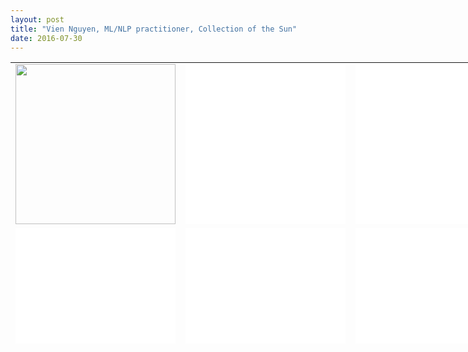 ```yaml
---
layout: post
title: "Vien Nguyen, ML/NLP practitioner, Collection of the Sun"
date: 2016-07-30
---
```

<!--
<p align = "justify">
I went on vacation with my sisters. The weather was fantastic. We went to the beach on the first day, the waves were soft and the sea water was warm, people around were polite. We were bathing in the sea for more than one hour, it was super nice. The next day we have viewed a splendid sunrise. It was super to sit in the balcony, watching the sun emerging little by little. I felt like I was in an infinite space, there was just the sounds of the waves, the splendour of the sunrise.
</p>
-->

<table align = "center" border = "0" style = "width: 900px; height: 450px;" cellpadding="0px" cellspacing = "5px">
	<tr>
		<td>
			<img src="//www.eyeem.com/embed/p/90230832/320/270" style="width:256px;height:256px;">
		</td>
		<td>
			<iframe src="//www.eyeem.com/embed/p/90245584/320/270" width="256" height ="256" frameborder="0" scrolling="no" allowtransparency="true"> </iframe>
		</td>
		<td>
			<iframe src="//www.eyeem.com/embed/p/90230326/320/270" width="256" height ="256" frameborder="0" scrolling="no" allowtransparency="true"> </iframe>
		</td>
		<td>
			<iframe src="//www.eyeem.com/embed/p/89606028/320/270" width="256" height ="256" frameborder="0" scrolling="no" allowtransparency="true"> </iframe>
		</td>
	</tr>
	<tr>
		<td>
			<iframe src="//www.eyeem.com/embed/p/89605849/320/270" width="256" height ="256" frameborder="0" scrolling="no" allowtransparency="true"> </iframe>
		</td>
		<td>
			<iframe src="//www.eyeem.com/embed/p/89101963/320/296" width="256" height ="256" frameborder="0" scrolling="no" allowtransparency="true"> </iframe>
		</td>
		<td>
			<iframe src="//www.eyeem.com/embed/p/89101854/320/296" width="256" height ="256" frameborder="0" scrolling="no" allowtransparency="true"> </iframe>
		</td>
		<td>
			<iframe src="//www.eyeem.com/embed/p/89078648/320/296" width="256" height ="256" frameborder="0" scrolling="no" allowtransparency="true"> </iframe>
		</td>
	</tr>
	<tr>
		<td>
			<iframe src="//www.eyeem.com/embed/p/89007840/320/372" width="256" height="256" frameborder="0" scrolling="no" allowtransparency="true"> </iframe>
		</td>
		<td>
			<iframe src="//www.eyeem.com/embed/p/88944811/320/302" width="256" height="256" frameborder="0" scrolling="no" allowtransparency="true"> </iframe>
		</td>
		<td>
			<iframe src="//www.eyeem.com/embed/p/88826612/320/296" width="256" height ="256" frameborder="0" scrolling="no" allowtransparency="true"> </iframe>
		</td>
		<td>
			<iframe src="//www.eyeem.com/embed/p/88826573/320/296" width="256" height ="256" frameborder="0" scrolling="no" allowtransparency="true"> </iframe>
		</td>
	</tr>
	<tr>
		<td>
			<iframe src="//www.eyeem.com/embed/p/88735192/320/296" width="256" height ="256" frameborder="0" scrolling="no" allowtransparency="true"> </iframe>
		</td>
		<td>
			<iframe src="//www.eyeem.com/embed/p/88735155/320/296" width="256" height ="256" frameborder="0" scrolling="no" allowtransparency="true"> </iframe>
		</td>
		<td>
			<iframe src="//www.eyeem.com/embed/p/88717112/320/296" width="256" height ="256" frameborder="0" scrolling="no" allowtransparency="true"> </iframe>
		</td>
		<td>
			<iframe src="//www.eyeem.com/embed/p/88629321/320/270" width="256" height ="256" frameborder="0" scrolling="no" allowtransparency="true"> </iframe>
		</td>
	</tr>
	<tr>
		<td>
			<iframe src="//www.eyeem.com/embed/p/88629209/320/296" width="256" height ="256" frameborder="0" scrolling="no" allowtransparency="true"> </iframe>
		</td>
		<td>
			<iframe src="//www.eyeem.com/embed/p/88507594/320/296" width="256" height ="256" frameborder="0" scrolling="no" allowtransparency="true"> </iframe>
		</td>
		<td>
			<iframe src="//www.eyeem.com/embed/p/88449104/320/296" width="256" height ="256" frameborder="0" scrolling="no" allowtransparency="true"> </iframe>
		</td>
		<td>
			<iframe src="//www.eyeem.com/embed/p/88314694/320/270" width="256" height ="256" frameborder="0" scrolling="no" allowtransparency="true"> </iframe>
		</td>
	</tr>
	<tr>
		<td>
			<iframe src="//www.eyeem.com/embed/p/88289903/320/270" width="256" height ="256" frameborder="0" scrolling="no" allowtransparency="true"> </iframe>
		</td>
		<td>
			<iframe src="//www.eyeem.com/embed/p/88223890/320/270" width="256" height ="256" frameborder="0" scrolling="no" allowtransparency="true"> </iframe>
		</td>
		<td>
			<iframe src="//www.eyeem.com/embed/p/88165951/320/296" width="256" height ="256" frameborder="0" scrolling="no" allowtransparency="true"> </iframe>
		</td>
		<td>
			<iframe src="//www.eyeem.com/embed/p/88163242/320/270" width="256" height ="256" frameborder="0" scrolling="no" allowtransparency="true"> </iframe>
		</td>
	</tr>
</table>

<div>
<script>
  (function(i,s,o,g,r,a,m){i['GoogleAnalyticsObject']=r;i[r]=i[r]||function(){
  (i[r].q=i[r].q||[]).push(arguments)},i[r].l=1*new Date();a=s.createElement(o),
  m=s.getElementsByTagName(o)[0];a.async=1;a.src=g;m.parentNode.insertBefore(a,m)
  })(window,document,'script','https://www.google-analytics.com/analytics.js','ga');

  ga('create', 'UA-77434616-1', 'auto');
  ga('send', 'pageview');

</script>
</div>
